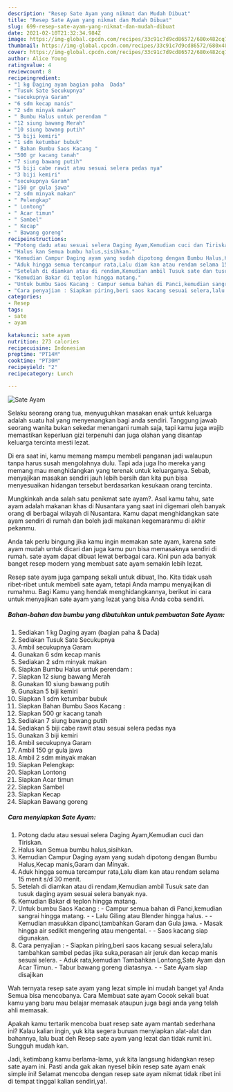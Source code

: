 ```yaml
---
description: "Resep Sate Ayam yang nikmat dan Mudah Dibuat"
title: "Resep Sate Ayam yang nikmat dan Mudah Dibuat"
slug: 699-resep-sate-ayam-yang-nikmat-dan-mudah-dibuat
date: 2021-02-10T21:32:34.984Z
image: https://img-global.cpcdn.com/recipes/33c91c7d9cd86572/680x482cq70/sate-ayam-foto-resep-utama.jpg
thumbnail: https://img-global.cpcdn.com/recipes/33c91c7d9cd86572/680x482cq70/sate-ayam-foto-resep-utama.jpg
cover: https://img-global.cpcdn.com/recipes/33c91c7d9cd86572/680x482cq70/sate-ayam-foto-resep-utama.jpg
author: Alice Young
ratingvalue: 4
reviewcount: 8
recipeingredient:
- "1 kg Daging ayam bagian paha  Dada"
- "Tusuk Sate Secukupnya"
- "secukupnya Garam"
- "6 sdm kecap manis"
- "2 sdm minyak makan"
- " Bumbu Halus untuk perendam "
- "12 siung bawang Merah"
- "10 siung bawang putih"
- "5 biji kemiri"
- "1 sdm ketumbar bubuk"
- " Bahan Bumbu Saos Kacang "
- "500 gr kacang tanah"
- "7 siung bawang putih"
- "5 biji cabe rawit atau sesuai selera pedas nya"
- "3 biji kemiri"
- "secukupnya Garam"
- "150 gr gula jawa"
- "2 sdm minyak makan"
- " Pelengkap"
- " Lontong"
- " Acar timun"
- " Sambel"
- " Kecap"
- " Bawang goreng"
recipeinstructions:
- "Potong dadu atau sesuai selera Daging Ayam,Kemudian cuci dan Tiriskan."
- "Halus kan Semua bumbu halus,sisihkan."
- "Kemudian Campur Daging ayam yang sudah dipotong dengan Bumbu Halus,Kecap manis,Garam dan Minyak."
- "Aduk hingga semua tercampur rata,Lalu diam kan atau rendam selama 15 menit s/d 30 menit."
- "Setelah di diamkan atau di rendam,Kemudian ambil Tusuk sate dan tusuk daging ayam sesuai selera banyak nya."
- "Kemudian Bakar di teplon hingga matang."
- "Untuk bumbu Saos Kacang : Campur semua bahan di Panci,kemudian sangrai hingga matang.  Lalu Giling atau Blender hingga halus.  Kemudian masukkan dipanci,tambahkan Garam dan Gula jawa. Masak hingga air sedikit mengering atau mengental.  Saos kacang siap digunakan."
- "Cara penyajian : Siapkan piring,beri saos kacang sesuai selera,lalu tambahkan sambel pedas jika suka,perasan air jeruk dan kecap manis sesuai selera. Aduk rata,kemudian Tambahkan Lontong,Sate Ayam dan Acar Timun. Tabur bawang goreng diatasnya.  Sate Ayam siap disajikan"
categories:
- Resep
tags:
- sate
- ayam

katakunci: sate ayam 
nutrition: 273 calories
recipecuisine: Indonesian
preptime: "PT14M"
cooktime: "PT30M"
recipeyield: "2"
recipecategory: Lunch

---
```



![Sate Ayam](https://img-global.cpcdn.com/recipes/33c91c7d9cd86572/680x482cq70/sate-ayam-foto-resep-utama.jpg)

Selaku seorang orang tua, menyuguhkan masakan enak untuk keluarga adalah suatu hal yang menyenangkan bagi anda sendiri. Tanggung jawab seorang  wanita bukan sekedar menangani rumah saja, tapi kamu juga wajib memastikan keperluan gizi terpenuhi dan juga olahan yang disantap keluarga tercinta mesti lezat.

Di era  saat ini, kamu memang mampu membeli panganan jadi walaupun tanpa harus susah mengolahnya dulu. Tapi ada juga lho mereka yang memang mau menghidangkan yang terenak untuk keluarganya. Sebab, menyajikan masakan sendiri jauh lebih bersih dan kita pun bisa menyesuaikan hidangan tersebut berdasarkan kesukaan orang tercinta. 



Mungkinkah anda salah satu penikmat sate ayam?. Asal kamu tahu, sate ayam adalah makanan khas di Nusantara yang saat ini digemari oleh banyak orang di berbagai wilayah di Nusantara. Kamu dapat menghidangkan sate ayam sendiri di rumah dan boleh jadi makanan kegemaranmu di akhir pekanmu.

Anda tak perlu bingung jika kamu ingin memakan sate ayam, karena sate ayam mudah untuk dicari dan juga kamu pun bisa memasaknya sendiri di rumah. sate ayam dapat dibuat lewat berbagai cara. Kini pun ada banyak banget resep modern yang membuat sate ayam semakin lebih lezat.

Resep sate ayam juga gampang sekali untuk dibuat, lho. Kita tidak usah ribet-ribet untuk membeli sate ayam, tetapi Anda mampu menyajikan di rumahmu. Bagi Kamu yang hendak menghidangkannya, berikut ini cara untuk menyajikan sate ayam yang lezat yang bisa Anda coba sendiri.

<!--inarticleads1-->

##### Bahan-bahan dan bumbu yang dibutuhkan untuk pembuatan Sate Ayam:

1. Sediakan 1 kg Daging ayam (bagian paha &amp; Dada)
1. Sediakan Tusuk Sate Secukupnya
1. Ambil secukupnya Garam
1. Gunakan 6 sdm kecap manis
1. Sediakan 2 sdm minyak makan
1. Siapkan  Bumbu Halus untuk perendam :
1. Siapkan 12 siung bawang Merah
1. Gunakan 10 siung bawang putih
1. Gunakan 5 biji kemiri
1. Siapkan 1 sdm ketumbar bubuk
1. Siapkan  Bahan Bumbu Saos Kacang :
1. Siapkan 500 gr kacang tanah
1. Sediakan 7 siung bawang putih
1. Sediakan 5 biji cabe rawit atau sesuai selera pedas nya
1. Gunakan 3 biji kemiri
1. Ambil secukupnya Garam
1. Ambil 150 gr gula jawa
1. Ambil 2 sdm minyak makan
1. Siapkan  Pelengkap:
1. Siapkan  Lontong
1. Siapkan  Acar timun
1. Siapkan  Sambel
1. Siapkan  Kecap
1. Siapkan  Bawang goreng




<!--inarticleads2-->

##### Cara menyiapkan Sate Ayam:

1. Potong dadu atau sesuai selera Daging Ayam,Kemudian cuci dan Tiriskan.
1. Halus kan Semua bumbu halus,sisihkan.
1. Kemudian Campur Daging ayam yang sudah dipotong dengan Bumbu Halus,Kecap manis,Garam dan Minyak.
1. Aduk hingga semua tercampur rata,Lalu diam kan atau rendam selama 15 menit s/d 30 menit.
1. Setelah di diamkan atau di rendam,Kemudian ambil Tusuk sate dan tusuk daging ayam sesuai selera banyak nya.
1. Kemudian Bakar di teplon hingga matang.
1. Untuk bumbu Saos Kacang : - Campur semua bahan di Panci,kemudian sangrai hingga matang. -  - Lalu Giling atau Blender hingga halus. -  - Kemudian masukkan dipanci,tambahkan Garam dan Gula jawa. - Masak hingga air sedikit mengering atau mengental. -  - Saos kacang siap digunakan.
1. Cara penyajian : - Siapkan piring,beri saos kacang sesuai selera,lalu tambahkan sambel pedas jika suka,perasan air jeruk dan kecap manis sesuai selera. - Aduk rata,kemudian Tambahkan Lontong,Sate Ayam dan Acar Timun. - Tabur bawang goreng diatasnya. -  - Sate Ayam siap disajikan




Wah ternyata resep sate ayam yang lezat simple ini mudah banget ya! Anda Semua bisa mencobanya. Cara Membuat sate ayam Cocok sekali buat kamu yang baru mau belajar memasak ataupun juga bagi anda yang telah ahli memasak.

Apakah kamu tertarik mencoba buat resep sate ayam mantab sederhana ini? Kalau kalian ingin, yuk kita segera buruan menyiapkan alat-alat dan bahannya, lalu buat deh Resep sate ayam yang lezat dan tidak rumit ini. Sungguh mudah kan. 

Jadi, ketimbang kamu berlama-lama, yuk kita langsung hidangkan resep sate ayam ini. Pasti anda gak akan nyesel bikin resep sate ayam enak simple ini! Selamat mencoba dengan resep sate ayam nikmat tidak ribet ini di tempat tinggal kalian sendiri,ya!.

